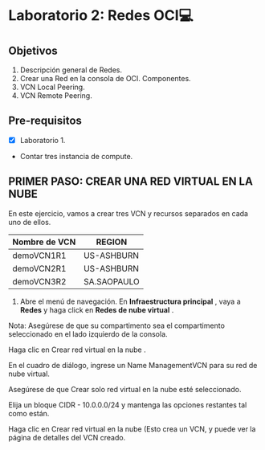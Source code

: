 # Laboratorio 2: Redes OCI:computer:

## Objetivos

1. Descripción general de Redes.
2. Crear una Red en la consola de OCI. Componentes.
3. VCN Local Peering. 
4. VCN Remote Peering.

## Pre-requisitos
- [X] Laboratorio 1.
- Contar tres instancia de compute.


## PRIMER PASO: CREAR UNA RED VIRTUAL EN LA NUBE 

En este ejercicio, vamos a crear tres VCN y recursos separados en cada uno de ellos. 

| Nombre de VCN | REGION | 
|----------------|-------|
| demoVCN1R1 | US-ASHBURN |
| demoVCN2R1|US-ASHBURN |
| demoVCN3R2 |SA.SAOPAULO|

1. Abre el menú de navegación. En **Infraestructura principal** , vaya a **Redes** y haga click en **Redes de nube virtual** .

Nota: Asegúrese de que su compartimento sea el compartimento seleccionado en el lado izquierdo de la consola.

Haga clic en Crear red virtual en la nube .

En el cuadro de diálogo, ingrese un Name ManagementVCN para su red de nube virtual.

Asegúrese de que Crear solo red virtual en la nube esté seleccionado.

Elija un bloque CIDR - 10.0.0.0/24 y mantenga las opciones restantes tal como están.

Haga clic en Crear red virtual en la nube (Esto crea un VCN, y puede ver la página de detalles del VCN creado.
